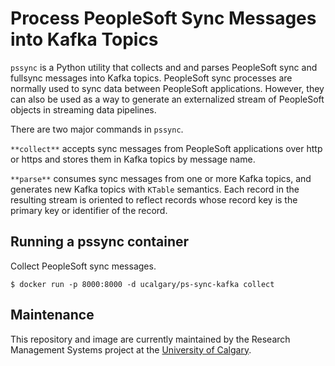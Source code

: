 # Process PeopleSoft Sync Messages into Kafka Topics

`pssync` is a Python utility that collects and and parses PeopleSoft sync and fullsync messages into Kafka topics. PeopleSoft sync processes are normally used to sync data between PeopleSoft applications. However, they can also be used as a way to generate an externalized stream of PeopleSoft objects in streaming data pipelines.

There are two major commands in `pssync`.

`**collect**` accepts sync messages from PeopleSoft applications over http or https and stores them in Kafka topics by message name.

`**parse**` consumes sync messages from one or more Kafka topics, and generates new Kafka topics with `KTable` semantics. Each record in the resulting stream is oriented to reflect records whose record key is the primary key or identifier of the record.

## Running a pssync container

Collect PeopleSoft sync messages.

```
$ docker run -p 8000:8000 -d ucalgary/ps-sync-kafka collect
```

## Maintenance

This repository and image are currently maintained by the Research Management Systems project at the [University of Calgary](http://www.ucalgary.ca/).
